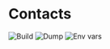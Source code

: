 # Contacts

![Build](https://github.com/paulgain/contacts/workflows/build/badge.svg)
![Dump](https://github.com/paulgain/contacts/workflows/dump/badge.svg)
![Env vars](https://github.com/paulgain/contacts/workflows/envvars/badge.svg)
